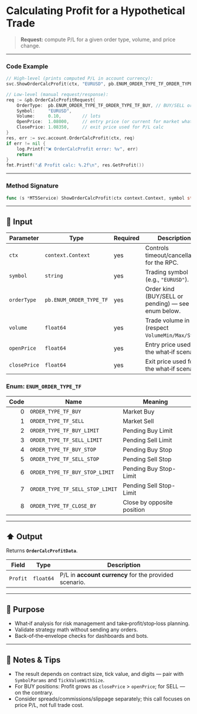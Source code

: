 # Calculating Profit for a Hypothetical Trade

> **Request:** compute P/L for a given order type, volume, and price change.

---

### Code Example

```go
// High-level (prints computed P/L in account currency):
svc.ShowOrderCalcProfit(ctx, "EURUSD", pb.ENUM_ORDER_TYPE_TF_ORDER_TYPE_TF_BUY, 0.10, 1.08000, 1.08350)

// Low-level (manual request/response):
req := &pb.OrderCalcProfitRequest{
    OrderType:  pb.ENUM_ORDER_TYPE_TF_ORDER_TYPE_TF_BUY, // BUY/SELL or a pending type
    Symbol:     "EURUSD",
    Volume:     0.10,        // lots
    OpenPrice:  1.08000,     // entry price (or current for market what-if)
    ClosePrice: 1.08350,     // exit price used for P/L calc
}
res, err := svc.account.OrderCalcProfit(ctx, req)
if err != nil {
    log.Printf("❌ OrderCalcProfit error: %v", err)
    return
}
fmt.Printf("💰 Profit calc: %.2f\n", res.GetProfit())
```

---

### Method Signature

```go
func (s *MT5Service) ShowOrderCalcProfit(ctx context.Context, symbol string, orderType pb.ENUM_ORDER_TYPE_TF, volume float64, openPrice, closePrice float64)
```

---

## 🔽 Input

| Parameter    | Type                    | Required | Description                                              |
| ------------ | ----------------------- | -------- | -------------------------------------------------------- |
| `ctx`        | `context.Context`       | yes      | Controls timeout/cancellation for the RPC.               |
| `symbol`     | `string`                | yes      | Trading symbol (e.g., `"EURUSD"`).                       |
| `orderType`  | `pb.ENUM_ORDER_TYPE_TF` | yes      | Order kind (BUY/SELL or pending) — see enum below.       |
| `volume`     | `float64`               | yes      | Trade volume in **lots** (respect `VolumeMin/Max/Step`). |
| `openPrice`  | `float64`               | yes      | Entry price used for the what‑if scenario.               |
| `closePrice` | `float64`               | yes      | Exit price used for the what‑if scenario.                |

### Enum: `ENUM_ORDER_TYPE_TF`

| Code | Name                            | Meaning                    |
| ---: | ------------------------------- | -------------------------- |
|    0 | `ORDER_TYPE_TF_BUY`             | Market Buy                 |
|    1 | `ORDER_TYPE_TF_SELL`            | Market Sell                |
|    2 | `ORDER_TYPE_TF_BUY_LIMIT`       | Pending Buy Limit          |
|    3 | `ORDER_TYPE_TF_SELL_LIMIT`      | Pending Sell Limit         |
|    4 | `ORDER_TYPE_TF_BUY_STOP`        | Pending Buy Stop           |
|    5 | `ORDER_TYPE_TF_SELL_STOP`       | Pending Sell Stop          |
|    6 | `ORDER_TYPE_TF_BUY_STOP_LIMIT`  | Pending Buy Stop-Limit     |
|    7 | `ORDER_TYPE_TF_SELL_STOP_LIMIT` | Pending Sell Stop-Limit    |
|    8 | `ORDER_TYPE_TF_CLOSE_BY`        | Close by opposite position |

---

## ⬆️ Output

Returns **`OrderCalcProfitData`**.

| Field    | Type      | Description                                            |
| -------- | --------- | ------------------------------------------------------ |
| `Profit` | `float64` | P/L in **account currency** for the provided scenario. |

---

## 🎯 Purpose

* What‑if analysis for risk management and take‑profit/stop‑loss planning.
* Validate strategy math without sending any orders.
* Back‑of‑the‑envelope checks for dashboards and bots.

---

## 🧩 Notes & Tips

* The result depends on contract size, tick value, and digits — pair with `SymbolParams` and `TickValueWithSize`.
* For BUY positions: Profit grows as `closePrice` > `openPrice`; for SELL — on the contrary.
* Consider spreads/commissions/slippage separately; this call focuses on price P/L, not full trade cost.
